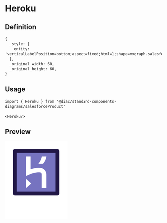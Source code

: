 # Heroku

## Definition

```
{
  _style: { 
    entity: 'verticalLabelPosition=bottom;aspect=fixed;html=1;shape=mxgraph.salesforce.heroku;',
  },
  _original_width: 60,
  _original_height: 60,
}
```

## Usage

```
import { Heroku } from '@diac/standard-components-diagrams/salesforceProduct'

<Heroku/>
```

## Preview

<img src="./heroku.png" width="200"/>

